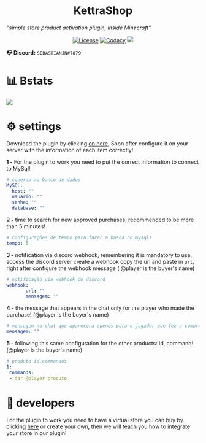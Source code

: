 <h1 align="center">KettraShop</h1>

   _"simple store product activation plugin, inside Minecraft"_

<p align="center">
  <a href="https://opensource.org/licenses/Apache-2.0"><img alt="License" src="https://img.shields.io/badge/License-Apache%202.0-blue.svg"/></a>
    <a href="https://app.codacy.com/gh/sebastianjnuwu/KettraShop?utm_source=github.com&utm_medium=referral&utm_content=sebastianjnuwu/KettraShop&utm_campaign=Badge_Grade_Settings"><img alt="Codacy" src="https://api.codacy.com/project/badge/Grade/2fd1d707e84c4701abf3803cef49b751"/></a>
  <a href="https://discord.gg/NDzFeDp8YE"><img src="https://discordapp.com/api/guilds/893997835412971570/widget.png"></a>
</p>

**📭 Discord:** `SEBASTIANJN#7879`

# 📊 Bstats

![](https://bstats.org/signatures/bukkit/KettraShop.svg)

# ⚙️ settings

Download the plugin by clicking [on here](https://github.com/sebastianjnuwu/KettraShop/releases/tag/1.2), Soon after configure it on your server with the information of each item correctly!

**1 -** For the plugin to work you need to put the correct information to connect to MySql!
```yml
# conexao ao banco de dados
MySQL:
  host: ""
  usuario: ""
  senha: ""
  database: ""
```

**2 -** time to search for new approved purchases, recommended to be more than 5 minutes!
```yml
# configurações de tempo para fazer a busca no mysql!
tempo: 5
```

**3 -** notification via discord webhook, remembering it is mandatory to use, access the discord server create a webhook copy the url and paste in `url`, right after configure the webhook message ( @player is the buyer's name)
```yml
# notificação via webhook do discord
webhook:
       url: ""
       mensagem: ""
```

**4 -** the message that appears in the chat only for the player who made the purchase! (@player is the buyer's name)
```yml
# mensagem no chat que aparecera apenas para o jogador que fez a compra!
mensagem: ""
```

**5 -** following this same configuration for the other products: id, command! (@player is the buyer's name)
```yml
# produto id,commandos
1:
 commands:
 - dar @player produto
```

# 🔗 developers

 For the plugin to work you need to have a virtual store you can buy by clicking [here](https://discord.com/users/932678185970192404) or create your own, then we will teach you how to integrate your store in our plugin!
 
 